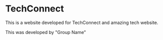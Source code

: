 # TechConnect
This is a website developed for TechConnect and amazing tech website. 

This was developed by "Group Name" 